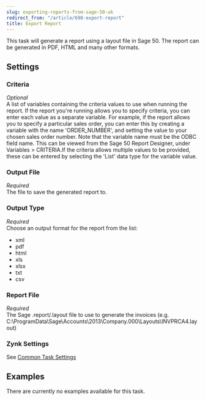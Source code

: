 ```yaml
---
slug: exporting-reports-from-sage-50-uk
redirect_from: "/article/698-export-report"
title: Export Report
---
```

This task will generate a report using a layout file in Sage 50. The report can be generated in PDF, HTML and many other formats.

## Settings
### Criteria
_Optional_  
A list of variables containing the criteria values to use when running the report. If the report you're running allows you to specify criteria, you can enter each value as a separate variable. For example, if the report allows you to specify a particular sales order, you can enter this by creating a variable with the name 'ORDER_NUMBER', and setting the value to your chosen sales order number. Note that the variable name must be the ODBC field name. This can be viewed from the Sage 50 Report Designer, under Variables > CRITERIA.If the criteria allows multiple values to be provided, these can be  entered by selecting the 'List' data type for the variable value.

### Output File
_Required_  
The file to save the generated report to.

### Output Type
_Required_  
Choose an output format for the report from the list:	
 * xml
 * pdf
 * html
 * xls
 * xlsx
 * txt
 * csv

### Report File
_Required_  
The Sage .report/.layout file to use to generate the invoices (e.g. C:\ProgramData\Sage\Accounts\2013\Company.000\Layouts\INVPRCA4.layout)

### Zynk Settings
See [Common Task Settings](common-task-settings)

## Examples
There are currently no examples available for this task.